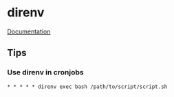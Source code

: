 # direnv

[Documentation](https://direnv.net/)

## Tips

### Use direnv in cronjobs

```
* * * * * direnv exec bash /path/to/script/script.sh
```
